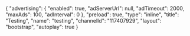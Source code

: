 {
    "advertising": {
        "enabled": true,
        "adServerUrl": null,
        "adTimeout": 2000,
        "maxAds": 100,
        "adInterval": 0
    },
    "preload": true,
    "type": "inline",
    "title": "Testing",
    "name": "testing",
    "channelId": "117407929",
    "layout": "bootstrap",
    "autoplay": true
}